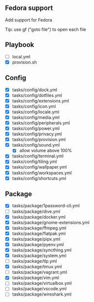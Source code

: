 ## Fedora support
Add support for Fedora

Tip: use gf ("goto file") to open each file

## Playbook
- [ ] local.yml
- [x] provision.sh

## Config
- [x] tasks/config/dock.yml
- [x] tasks/config/dotfiles.yml
- [x] tasks/config/extensions.yml
- [x] tasks/config/icon.yml
- [x] tasks/config/locale.yml
- [x] tasks/config/media.yml
- [x] tasks/config/peripherals.yml
- [x] tasks/config/power.yml
- [x] tasks/config/privacy.yml
- [x] tasks/config/provision.yml
- [x] tasks/config/sound.yml
    - [x] allow volume above 100%
- [x] tasks/config/terminal.yml
- [x] tasks/config/tiling.yml
- [x] tasks/config/wallpaper.yml
- [x] tasks/config/workspaces.yml
- [x] tasks/config/shortcuts.yml

## Package
- [x] tasks/package/1password-cli.yml
- [ ] tasks/package/dive.yml
- [x] tasks/package/docker.yml
- [x] tasks/package/gnome-extensions.yml
- [x] tasks/package/ffmpeg.yml
- [x] tasks/package/flatpak.yml
- [x] tasks/package/pipx.yml
- [x] tasks/package/pyenv.yml
- [x] tasks/package/syncthing.yml
- [x] tasks/package/system.yml
- [ ] tasks/package/tlp.yml
- [x] tasks/package/tmux.yml
- [ ] tasks/package/vagrant.yml
- [x] tasks/package/vim.yml
- [ ] tasks/package/virtualbox.yml
- [ ] tasks/package/vscode.yml
- [ ] tasks/package/wireshark.yml
